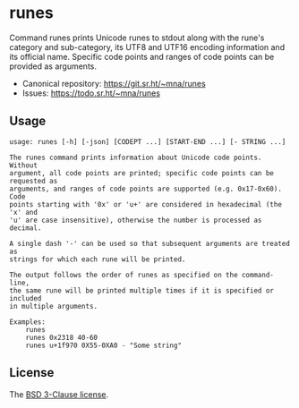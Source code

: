 # runes

Command runes prints Unicode runes to stdout along with the rune's
category and sub-category, its UTF8 and UTF16 encoding information
and its official name. Specific code points and ranges of code
points can be provided as arguments.

* Canonical repository: https://git.sr.ht/~mna/runes
* Issues: https://todo.sr.ht/~mna/runes

## Usage

```
usage: runes [-h] [-json] [CODEPT ...] [START-END ...] [- STRING ...]

The runes command prints information about Unicode code points. Without
argument, all code points are printed; specific code points can be requested as
arguments, and ranges of code points are supported (e.g. 0x17-0x60). Code
points starting with '0x' or 'u+' are considered in hexadecimal (the 'x' and
'u' are case insensitive), otherwise the number is processed as decimal.

A single dash '-' can be used so that subsequent arguments are treated as
strings for which each rune will be printed.

The output follows the order of runes as specified on the command-line,
the same rune will be printed multiple times if it is specified or included
in multiple arguments.

Examples:
    runes
    runes 0x2318 40-60
    runes u+1f970 0X55-0XA0 - "Some string"
```

## License

The [BSD 3-Clause license][bsd].

[bsd]: http://opensource.org/licenses/BSD-3-Clause
